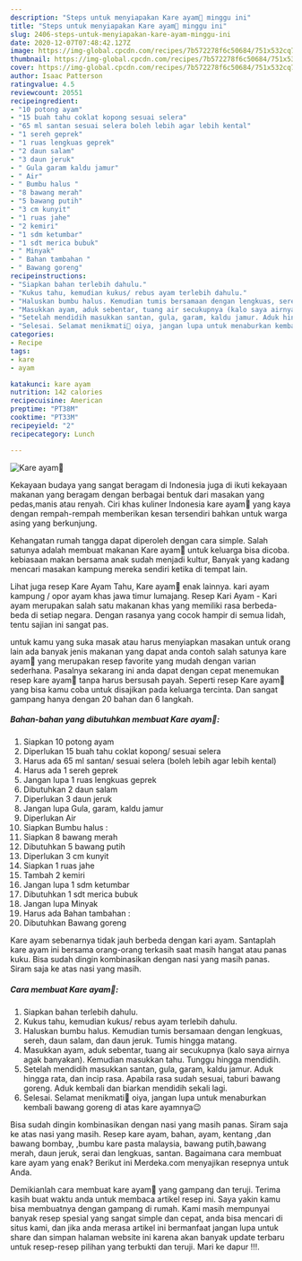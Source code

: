 ```yaml
---
description: "Steps untuk menyiapakan Kare ayam🍗 minggu ini"
title: "Steps untuk menyiapakan Kare ayam🍗 minggu ini"
slug: 2406-steps-untuk-menyiapakan-kare-ayam-minggu-ini
date: 2020-12-07T07:48:42.127Z
image: https://img-global.cpcdn.com/recipes/7b572278f6c50684/751x532cq70/kare-ayam🍗-foto-resep-utama.jpg
thumbnail: https://img-global.cpcdn.com/recipes/7b572278f6c50684/751x532cq70/kare-ayam🍗-foto-resep-utama.jpg
cover: https://img-global.cpcdn.com/recipes/7b572278f6c50684/751x532cq70/kare-ayam🍗-foto-resep-utama.jpg
author: Isaac Patterson
ratingvalue: 4.5
reviewcount: 20551
recipeingredient:
- "10 potong ayam"
- "15 buah tahu coklat kopong sesuai selera"
- "65 ml santan sesuai selera boleh lebih agar lebih kental"
- "1 sereh geprek"
- "1 ruas lengkuas geprek"
- "2 daun salam"
- "3 daun jeruk"
- " Gula garam kaldu jamur"
- " Air"
- " Bumbu halus "
- "8 bawang merah"
- "5 bawang putih"
- "3 cm kunyit"
- "1 ruas jahe"
- "2 kemiri"
- "1 sdm ketumbar"
- "1 sdt merica bubuk"
- " Minyak"
- " Bahan tambahan "
- " Bawang goreng"
recipeinstructions:
- "Siapkan bahan terlebih dahulu."
- "Kukus tahu, kemudian kukus/ rebus ayam terlebih dahulu."
- "Haluskan bumbu halus. Kemudian tumis bersamaan dengan lengkuas, sereh, daun salam, dan daun jeruk. Tumis hingga matang."
- "Masukkan ayam, aduk sebentar, tuang air secukupnya (kalo saya airnya agak banyakan). Kemudian masukkan tahu. Tunggu hingga mendidih."
- "Setelah mendidih masukkan santan, gula, garam, kaldu jamur. Aduk hingga rata, dan incip rasa. Apabila rasa sudah sesuai, taburi bawang goreng. Aduk kembali dan biarkan mendidih sekali lagi."
- "Selesai. Selamat menikmati🤗 oiya, jangan lupa untuk menaburkan kembali bawang goreng di atas kare ayamnya😉"
categories:
- Recipe
tags:
- kare
- ayam

katakunci: kare ayam 
nutrition: 142 calories
recipecuisine: American
preptime: "PT38M"
cooktime: "PT33M"
recipeyield: "2"
recipecategory: Lunch

---
```



![Kare ayam🍗](https://img-global.cpcdn.com/recipes/7b572278f6c50684/751x532cq70/kare-ayam🍗-foto-resep-utama.jpg)

Kekayaan budaya yang sangat beragam di Indonesia juga di ikuti kekayaan makanan yang beragam dengan berbagai bentuk dari masakan yang pedas,manis atau renyah. Ciri khas kuliner Indonesia kare ayam🍗 yang kaya dengan rempah-rempah memberikan kesan tersendiri bahkan untuk warga asing yang berkunjung.


Kehangatan rumah tangga dapat diperoleh dengan cara simple. Salah satunya adalah membuat makanan Kare ayam🍗 untuk keluarga bisa dicoba. kebiasaan makan bersama anak sudah menjadi kultur, Banyak yang kadang mencari masakan kampung mereka sendiri ketika di tempat lain.

Lihat juga resep Kare Ayam Tahu, Kare ayam🍗 enak lainnya. kari ayam kampung / opor ayam khas jawa timur lumajang. Resep Kari Ayam - Kari ayam merupakan salah satu makanan khas yang memiliki rasa berbeda-beda di setiap negara. Dengan rasanya yang cocok hampir di semua lidah, tentu sajian ini sangat pas.

untuk kamu yang suka masak atau harus menyiapkan masakan untuk orang lain ada banyak jenis makanan yang dapat anda contoh salah satunya kare ayam🍗 yang merupakan resep favorite yang mudah dengan varian sederhana. Pasalnya sekarang ini anda dapat dengan cepat menemukan resep kare ayam🍗 tanpa harus bersusah payah.
Seperti resep Kare ayam🍗 yang bisa kamu coba untuk disajikan pada keluarga tercinta. Dan sangat gampang hanya dengan 20 bahan dan 6 langkah.


<!--inarticleads1-->

##### Bahan-bahan yang dibutuhkan membuat Kare ayam🍗:

1. Siapkan 10 potong ayam
1. Diperlukan 15 buah tahu coklat kopong/ sesuai selera
1. Harus ada 65 ml santan/ sesuai selera (boleh lebih agar lebih kental)
1. Harus ada 1 sereh geprek
1. Jangan lupa 1 ruas lengkuas geprek
1. Dibutuhkan 2 daun salam
1. Diperlukan 3 daun jeruk
1. Jangan lupa  Gula, garam, kaldu jamur
1. Diperlukan  Air
1. Siapkan  Bumbu halus :
1. Siapkan 8 bawang merah
1. Dibutuhkan 5 bawang putih
1. Diperlukan 3 cm kunyit
1. Siapkan 1 ruas jahe
1. Tambah 2 kemiri
1. Jangan lupa 1 sdm ketumbar
1. Dibutuhkan 1 sdt merica bubuk
1. Jangan lupa  Minyak
1. Harus ada  Bahan tambahan :
1. Dibutuhkan  Bawang goreng


Kare ayam sebenarnya tidak jauh berbeda dengan kari ayam. Santaplah kare ayam ini bersama orang-orang terkasih saat masih hangat atau panas kuku. Bisa sudah dingin kombinasikan dengan nasi yang masih panas. Siram saja ke atas nasi yang masih. 

<!--inarticleads2-->

##### Cara membuat  Kare ayam🍗:

1. Siapkan bahan terlebih dahulu.
1. Kukus tahu, kemudian kukus/ rebus ayam terlebih dahulu.
1. Haluskan bumbu halus. Kemudian tumis bersamaan dengan lengkuas, sereh, daun salam, dan daun jeruk. Tumis hingga matang.
1. Masukkan ayam, aduk sebentar, tuang air secukupnya (kalo saya airnya agak banyakan). Kemudian masukkan tahu. Tunggu hingga mendidih.
1. Setelah mendidih masukkan santan, gula, garam, kaldu jamur. Aduk hingga rata, dan incip rasa. Apabila rasa sudah sesuai, taburi bawang goreng. Aduk kembali dan biarkan mendidih sekali lagi.
1. Selesai. Selamat menikmati🤗 oiya, jangan lupa untuk menaburkan kembali bawang goreng di atas kare ayamnya😉


Bisa sudah dingin kombinasikan dengan nasi yang masih panas. Siram saja ke atas nasi yang masih. Resep kare ayam, bahan, ayam, kentang ,dan bawang bombay, ,bumbu kare pasta malaysia, bawang putih,bawang merah, daun jeruk, serai dan lengkuas, santan. Bagaimana cara membuat kare ayam yang enak? Berikut ini Merdeka.com menyajikan resepnya untuk Anda. 

Demikianlah cara membuat kare ayam🍗 yang gampang dan teruji. Terima kasih buat waktu anda untuk membaca artikel resep ini. Saya yakin kamu bisa membuatnya dengan gampang di rumah. Kami masih mempunyai banyak resep spesial yang sangat simple dan cepat, anda bisa mencari di situs kami, dan jika anda merasa artikel ini bermanfaat jangan lupa untuk share dan simpan halaman website ini karena akan banyak update terbaru untuk resep-resep pilihan yang terbukti dan teruji. Mari ke dapur !!!. 
